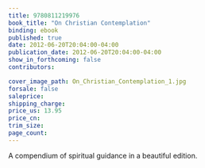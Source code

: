 ```yaml
---
title: 9780811219976
book_title: "On Christian Contemplation"
binding: ebook
published: true
date: 2012-06-20T20:04:00-04:00
publication_date: 2012-06-20T20:04:00-04:00
show_in_forthcoming: false
contributors:

cover_image_path: On_Christian_Contemplation_1.jpg
forsale: false
saleprice:
shipping_charge:
price_us: 13.95
price_cn:
trim_size:
page_count:
---
```

A compendium of spiritual guidance in a beautiful edition.

